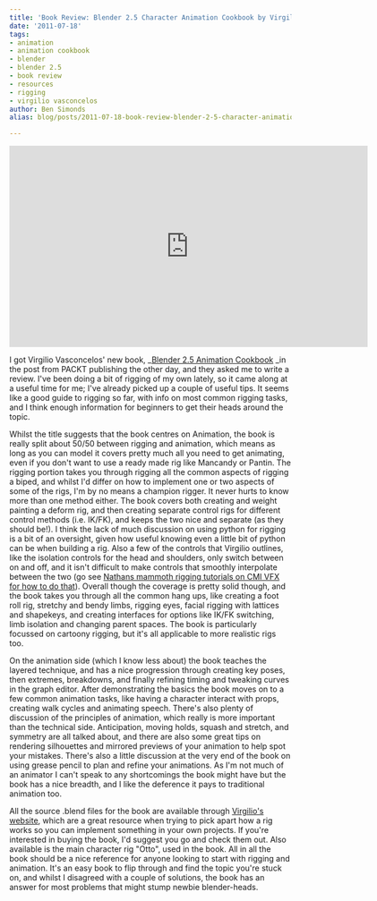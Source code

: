 ```yaml
---
title: 'Book Review: Blender 2.5 Character Animation Cookbook by Virgilio Vasconcelos'
date: '2011-07-18'
tags:
- animation
- animation cookbook
- blender
- blender 2.5
- book review
- resources
- rigging
- virgilio vasconcelos
author: Ben Simonds
alias: blog/posts/2011-07-18-book-review-blender-2-5-character-animation-cookbook-by-virgilio-vasconcelos

---
```


<iframe title="vimeo-player" src="https://player.vimeo.com/video/25286653" width="640" height="360" frameborder="0" allowfullscreen></iframe>


I got Virgilio Vasconcelos' new book, _[Blender 2.5 Animation Cookbook](http://virgiliovasconcelos.com/blender-animation-cookbook/) _in the post from PACKT publishing the other day, and they asked me to write a review. I've been doing a bit of rigging of my own lately, so it came along at a useful time for me; I've already picked up a couple of useful tips. It seems like a good guide to rigging so far, with info on most common rigging tasks, and I think enough information for beginners to get their heads around the topic.

Whilst the title suggests that the book centres on Animation, the book is really split about 50/50 between rigging and animation, which means as long as you can model it covers pretty much all you need to get animating, even if you don't want to use a ready made rig like Mancandy or Pantin. The rigging portion takes you through rigging all the common aspects of rigging a biped, and whilst I'd differ on how to implement one or two aspects of some of the rigs, I'm by no means a champion rigger. It never hurts to know more than one method either. The book covers both creating and weight painting a deform rig, and then creating separate control rigs for different control methods (i.e. IK/FK), and keeps the two nice and separate (as they should be!). I think the lack of much discussion on using python for rigging is a bit of an oversight, given how useful knowing even a little bit of python can be when building a rig. Also a few of the controls that Virgilio outlines, like the isolation controls for the head and shoulders, only switch between on and off, and it isn't difficult to make controls that smoothly interpolate between the two (go see [Nathans mammoth rigging tutorials on CMI VFX for how to do that](http://www.cmivfx.com/)). Overall though the coverage is pretty solid though, and the book takes you through all the common hang ups, like creating a foot roll rig, stretchy and bendy limbs, rigging eyes, facial rigging with lattices and shapekeys, and creating interfaces for options like IK/FK switching, limb isolation and changing parent spaces. The book is particularly focussed on cartoony rigging, but it's all applicable to more realistic rigs too.

On the animation side (which I know less about) the book teaches the layered technique, and has a nice progression through creating key poses, then extremes, breakdowns, and finally refining timing and tweaking curves in the graph editor. After demonstrating the basics the book moves on to a few common animation tasks, like having a character interact with props, creating walk cycles and animating speech. There's also plenty of discussion of the principles of animation, which really is more important than the technical side. Anticipation, moving holds, squash and stretch, and symmetry are all talked about, and there are also some great tips on rendering silhouettes and mirrored previews of your animation to help spot your mistakes. There's also a little discussion at the very end of the book on using grease pencil to plan and refine your animations. As I'm not much of an animator I can't speak to any shortcomings the book might have but the book has a nice breadth, and I like the deference it pays to traditional animation too.

All the source .blend files for the book are available through [Virgilio's website](http://virgiliovasconcelos.com/blender-animation-cookbook/), which are a great resource when trying to pick apart how a rig works so you can implement something in your own projects. If you're interested in buying the book, I'd suggest you go and check them out. Also available is the main character rig "Otto", used in the book. All in all the book should be a nice reference for anyone looking to start with rigging and animation. It's an easy book to flip through and find the topic you're stuck on, and whilst I disagreed with a couple of solutions, the book has an answer for most problems that might stump newbie blender-heads.


